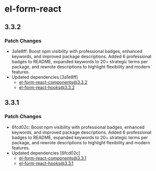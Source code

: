 # el-form-react

## 3.3.2

### Patch Changes

- 3a1e8ff: Boost npm visibility with professional badges, enhanced keywords, and improved package descriptions. Added 6 professional badges to README, expanded keywords to 20+ strategic terms per package, and rewrote descriptions to highlight flexibility and modern features.
- Updated dependencies [3a1e8ff]
  - el-form-react-components@3.3.2
  - el-form-react-hooks@3.3.2

## 3.3.1

### Patch Changes

- 6fcd02c: Boost npm visibility with professional badges, enhanced keywords, and improved package descriptions. Added 6 professional badges to README, expanded keywords to 20+ strategic terms per package, and rewrote descriptions to highlight flexibility and modern features.
- Updated dependencies [6fcd02c]
  - el-form-react-components@3.3.1
  - el-form-react-hooks@3.3.1
